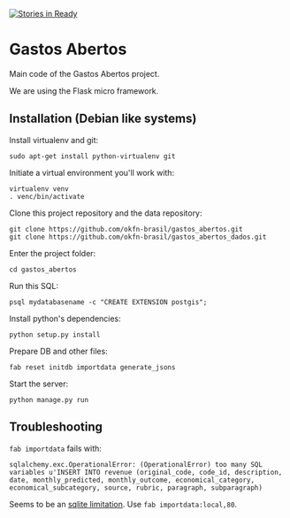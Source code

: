 [![Stories in Ready](https://badge.waffle.io/okfn-brasil/gastos_abertos.png?label=ready&title=Ready)](https://waffle.io/okfn-brasil/gastos_abertos)

Gastos Abertos
==============

Main code of the Gastos Abertos project.

We are using the Flask micro framework.


## Installation (Debian like systems)

Install virtualenv and git:

    sudo apt-get install python-virtualenv git

Initiate a virtual environment you'll work with:

    virtualenv venv
    . venc/bin/activate

Clone this project repository and the data repository:

    git clone https://github.com/okfn-brasil/gastos_abertos.git
    git clone https://github.com/okfn-brasil/gastos_abertos_dados.git

Enter the project folder:

    cd gastos_abertos
    
Run this SQL:

    psql mydatabasename -c "CREATE EXTENSION postgis";

Install python's dependencies:

    python setup.py install

Prepare DB and other files:

    fab reset initdb importdata generate_jsons

Start the server:

    python manage.py run



## Troubleshooting

`fab importdata` fails with:

    sqlalchemy.exc.OperationalError: (OperationalError) too many SQL variables u'INSERT INTO revenue (original_code, code_id, description, date, monthly_predicted, monthly_outcome, economical_category, economical_subcategory, source, rubric, paragraph, subparagraph)

Seems to be an [sqlite limitation](https://stackoverflow.com/questions/7106016/too-many-sql-variables-error-in-django-witih-sqlite3).
Use `fab importdata:local,80`.

